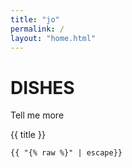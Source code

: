 ```yaml
---
title: "jo"
permalink: /
layout: "home.html"
---
```


# DISHES

Tell me more

{{ title }}

```njk
{{ "{% raw %}" | escape}}
```

